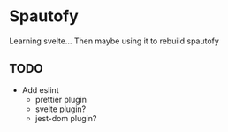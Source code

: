 # Spautofy

Learning svelte... Then maybe using it to rebuild spautofy

## TODO

- Add eslint
  - prettier plugin
  - svelte plugin?
  - jest-dom plugin?
